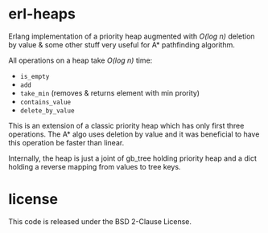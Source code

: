 erl-heaps
=========

Erlang implementation of a priority heap augmented with _O(log n)_
deletion by value & some other stuff very useful for A* pathfinding
algorithm.

All operations on a heap take _O(log n)_ time:

* `is_empty`
* `add`
* `take_min` (removes & returns element with min prority)
* `contains_value`
* `delete_by_value`

This is an extension of a classic priority heap which has only first
three operations. The A* algo uses deletion by value and it was
beneficial to have this operation be faster than linear.

Internally, the heap is just a joint of gb_tree holding priority heap
and a dict holding a reverse mapping from values to tree keys.


license
=======
This code is released under the BSD 2-Clause License.
